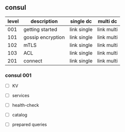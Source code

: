 # 

## consul

| level | description | single dc | multi dc |
| --- | --- | --- | --- |
| 001 | getting started | link single | link multi |
| 101 | gossip encryption | link single | link multi |
| 102 | mTLS | link single | link multi |
| 103 | ACL | link single | link multi |
| 201 | connect | link single | link multi |

### consul 001

- [ ] KV
- [ ] services
- [ ] health-check
- [ ] catalog
- [ ] prepared queries 

